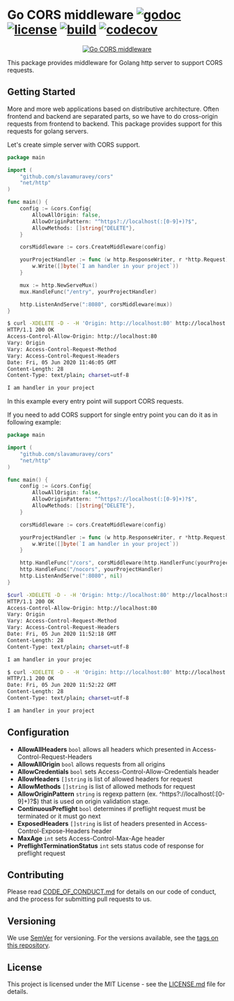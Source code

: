 # Go CORS middleware [![godoc](http://img.shields.io/badge/godoc-reference-blue.svg?style=flat)](https://godoc.org/github.com/slavamuravey/cors) [![license](http://img.shields.io/badge/license-MIT-red.svg?style=flat)](https://raw.githubusercontent.com/slavamuravey/cors/master/LICENSE) [![build](https://img.shields.io/travis/slavamuravey/cors.svg?style=flat)](https://travis-ci.org/slavamuravey/cors) [![codecov](https://codecov.io/gh/slavamuravey/cors/branch/master/graph/badge.svg)](https://codecov.io/gh/slavamuravey/cors)

<p align="center">
  <a href="https://nodejs.org/">
    <img
      alt="Go CORS middleware"
      src="https://user-images.githubusercontent.com/3774019/83374949-6c73cf00-a3f7-11ea-9caa-5fbfe018322d.png"
    />
  </a>
</p>

This package provides middleware for Golang http server to support CORS requests.

## Getting Started

More and more web applications based on distributive architecture. 
Often frontend and backend are separated parts, so we have to
do cross-origin requests from frontend to backend. 
This package provides support for this requests for golang servers.

Let's create simple server with CORS support.

```go
package main

import (
	"github.com/slavamuravey/cors"
	"net/http"
)

func main() {
	config := &cors.Config{
		AllowAllOrigin: false,
		AllowOriginPattern: "^https?://localhost(:[0-9]+)?$",
		AllowMethods: []string{"DELETE"},
	}

	corsMiddleware := cors.CreateMiddleware(config)

	yourProjectHandler := func (w http.ResponseWriter, r *http.Request) {
		w.Write([]byte(`I am handler in your project`))
	}

	mux := http.NewServeMux()
	mux.HandleFunc("/entry", yourProjectHandler)

	http.ListenAndServe(":8080", corsMiddleware(mux))
}
```

```bash
$ curl -XDELETE -D - -H 'Origin: http://localhost:80' http://localhost:8080/entry
HTTP/1.1 200 OK
Access-Control-Allow-Origin: http://localhost:80
Vary: Origin
Vary: Access-Control-Request-Method
Vary: Access-Control-Request-Headers
Date: Fri, 05 Jun 2020 11:46:05 GMT
Content-Length: 28
Content-Type: text/plain; charset=utf-8

I am handler in your project
```

In this example every entry point will support CORS requests.

If you need to add CORS support for single entry point you can do it as in following example:

```go
package main

import (
	"github.com/slavamuravey/cors"
	"net/http"
)

func main() {
	config := &cors.Config{
		AllowAllOrigin: false,
		AllowOriginPattern: "^https?://localhost(:[0-9]+)?$",
		AllowMethods: []string{"DELETE"},
	}

	corsMiddleware := cors.CreateMiddleware(config)

	yourProjectHandler := func (w http.ResponseWriter, r *http.Request) {
		w.Write([]byte(`I am handler in your project`))
	}

	http.HandleFunc("/cors", corsMiddleware(http.HandlerFunc(yourProjectHandler)))
	http.HandleFunc("/nocors", yourProjectHandler)
	http.ListenAndServe(":8080", nil)
}
```

```bash
$curl -XDELETE -D - -H 'Origin: http://localhost:80' http://localhost:8080/cors
HTTP/1.1 200 OK
Access-Control-Allow-Origin: http://localhost:80
Vary: Origin
Vary: Access-Control-Request-Method
Vary: Access-Control-Request-Headers
Date: Fri, 05 Jun 2020 11:52:18 GMT
Content-Length: 28
Content-Type: text/plain; charset=utf-8

I am handler in your projec

$ curl -XDELETE -D - -H 'Origin: http://localhost:80' http://localhost:8080/nocors
HTTP/1.1 200 OK
Date: Fri, 05 Jun 2020 11:52:22 GMT
Content-Length: 28
Content-Type: text/plain; charset=utf-8

I am handler in your project
```

## Configuration
- **AllowAllHeaders** `bool` allows all headers which presented in Access-Control-Request-Headers
- **AllowAllOrigin** `bool` allows requests from all origins
- **AllowCredentials** `bool` sets Access-Control-Allow-Credentials header
- **AllowHeaders** `[]string` is list of allowed headers for request
- **AllowMethods** `[]string` is list of allowed methods for request
- **AllowOriginPattern** `string` is regexp pattern (ex. ^https?://localhost(:[0-9]+)?$) that is used on origin validation stage.
- **ContinuousPreflight** `bool` determines if preflight request must be terminated or it must go next
- **ExposedHeaders** `[]string` is list of headers presented in Access-Control-Expose-Headers header
- **MaxAge** `int` sets Access-Control-Max-Age header
- **PreflightTerminationStatus** `int` sets status code of response for preflight request

## Contributing

Please read [CODE_OF_CONDUCT.md](CODE_OF_CONDUCT.md) for details on our code of conduct, and the process for submitting pull requests to us.

## Versioning

We use [SemVer](http://semver.org/) for versioning. For the versions available, see the [tags on this repository](https://github.com/slavamuravey/cors/tags).

## License

This project is licensed under the MIT License - see the [LICENSE.md](LICENSE) file for details.